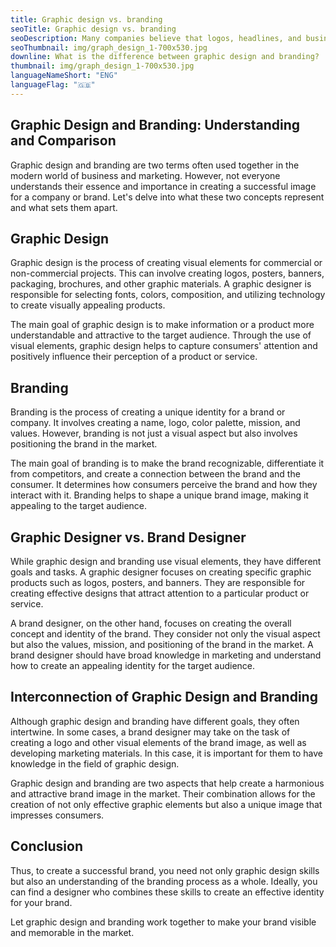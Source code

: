 ```yaml
---
title: Graphic design vs. branding
seoTitle: Graphic design vs. branding
seoDescription: Many companies believe that logos, headlines, and business cards are what create a brand. They are mistaken.
seoThumbnail: img/graph_design_1-700x530.jpg
downline: What is the difference between graphic design and branding?
thumbnail: img/graph_design_1-700x530.jpg
languageNameShort: "ENG"
languageFlag: "🇬🇧"
---
```

<!--StartFragment-->

## Graphic Design and Branding: Understanding and Comparison

Graphic design and branding are two terms often used together in the modern world of business and marketing. However, not everyone understands their essence and importance in creating a successful image for a company or brand. Let's delve into what these two concepts represent and what sets them apart.

## Graphic Design

Graphic design is the process of creating visual elements for commercial or non-commercial projects. This can involve creating logos, posters, banners, packaging, brochures, and other graphic materials. A graphic designer is responsible for selecting fonts, colors, composition, and utilizing technology to create visually appealing products.

The main goal of graphic design is to make information or a product more understandable and attractive to the target audience. Through the use of visual elements, graphic design helps to capture consumers' attention and positively influence their perception of a product or service.

## Branding

Branding is the process of creating a unique identity for a brand or company. It involves creating a name, logo, color palette, mission, and values. However, branding is not just a visual aspect but also involves positioning the brand in the market.

The main goal of branding is to make the brand recognizable, differentiate it from competitors, and create a connection between the brand and the consumer. It determines how consumers perceive the brand and how they interact with it. Branding helps to shape a unique brand image, making it appealing to the target audience.

## Graphic Designer vs. Brand Designer

While graphic design and branding use visual elements, they have different goals and tasks. A graphic designer focuses on creating specific graphic products such as logos, posters, and banners. They are responsible for creating effective designs that attract attention to a particular product or service.

A brand designer, on the other hand, focuses on creating the overall concept and identity of the brand. They consider not only the visual aspect but also the values, mission, and positioning of the brand in the market. A brand designer should have broad knowledge in marketing and understand how to create an appealing identity for the target audience.

## Interconnection of Graphic Design and Branding

Although graphic design and branding have different goals, they often intertwine. In some cases, a brand designer may take on the task of creating a logo and other visual elements of the brand image, as well as developing marketing materials. In this case, it is important for them to have knowledge in the field of graphic design.

Graphic design and branding are two aspects that help create a harmonious and attractive brand image in the market. Their combination allows for the creation of not only effective graphic elements but also a unique image that impresses consumers.

## Conclusion

Thus, to create a successful brand, you need not only graphic design skills but also an understanding of the branding process as a whole. Ideally, you can find a designer who combines these skills to create an effective identity for your brand.

Let graphic design and branding work together to make your brand visible and memorable in the market.

<!--EndFragment-->